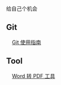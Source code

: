 给自己个机会

## Git

&nbsp;&nbsp;&nbsp;&nbsp;[Git 使用指南](https://github.com/share23/HAT/blob/master/Git/Git%20%E4%BD%BF%E7%94%A8%E6%8C%87%E5%8D%97(%E7%AE%80%E6%98%93%E7%89%88).md)

## Tool

&nbsp;&nbsp;&nbsp;&nbsp;[Word 转 PDF 工具](https://github.com/share23/HAT/blob/master/Bookmarks/useful.md#%E5%8A%9E%E5%85%AC%E7%B1%BB)